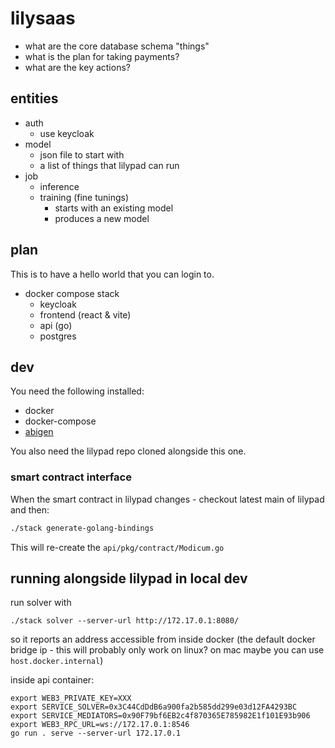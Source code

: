 # lilysaas

 * what are the core database schema "things"
 * what is the plan for taking payments?
 * what are the key actions?

## entities

 * auth
   * use keycloak
 * model
   * json file to start with
   * a list of things that lilypad can run
 * job
   * inference
   * training (fine tunings)
     * starts with an existing model
     * produces a new model

## plan

This is to have a hello world that you can login to.

 * docker compose stack
   * keycloak
   * frontend (react & vite)
   * api (go)
   * postgres


## dev

You need the following installed:

 * docker
 * docker-compose
 * [abigen](https://geth.ethereum.org/docs/getting-started/installing-geth)

You also need the lilypad repo cloned alongside this one.

### smart contract interface

When the smart contract in lilypad changes - checkout latest main of lilypad and then:

```bash
./stack generate-golang-bindings
```

This will re-create the `api/pkg/contract/Modicum.go`

## running alongside lilypad in local dev

run solver with
```
./stack solver --server-url http://172.17.0.1:8080/
```
so it reports an address accessible from inside docker (the default docker bridge ip - this will probably only work on linux? on mac maybe you can use `host.docker.internal`)

inside api container:

```
export WEB3_PRIVATE_KEY=XXX
export SERVICE_SOLVER=0x3C44CdDdB6a900fa2b585dd299e03d12FA4293BC
export SERVICE_MEDIATORS=0x90F79bf6EB2c4f870365E785982E1f101E93b906
export WEB3_RPC_URL=ws://172.17.0.1:8546
go run . serve --server-url 172.17.0.1
```